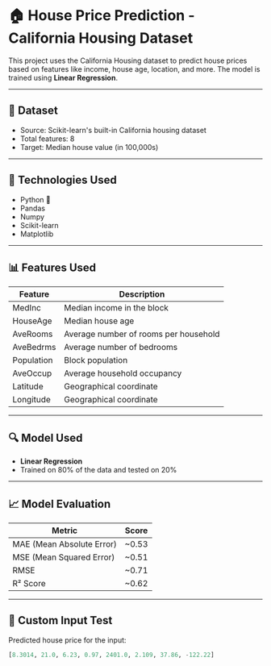 # 🏠 House Price Prediction - California Housing Dataset

This project uses the California Housing dataset to predict house prices based on features like income, house age, location, and more. The model is trained using **Linear Regression**.

---

## 📁 Dataset

- Source: Scikit-learn's built-in California housing dataset
- Total features: 8
- Target: Median house value (in 100,000s)

---

## 🔧 Technologies Used

- Python 🐍
- Pandas
- Numpy
- Scikit-learn
- Matplotlib

---

## 📊 Features Used

| Feature         | Description                            |
|-----------------|----------------------------------------|
| MedInc          | Median income in the block             |
| HouseAge        | Median house age                       |
| AveRooms        | Average number of rooms per household  |
| AveBedrms       | Average number of bedrooms             |
| Population      | Block population                       |
| AveOccup        | Average household occupancy            |
| Latitude        | Geographical coordinate                |
| Longitude       | Geographical coordinate                |

---

## 🔍 Model Used

- **Linear Regression**
- Trained on 80% of the data and tested on 20%

---

## 📈 Model Evaluation

| Metric         | Score     |
|----------------|-----------|
| MAE (Mean Absolute Error) | ~0.53 |
| MSE (Mean Squared Error)  | ~0.51 |
| RMSE                      | ~0.71 |
| R² Score                  | ~0.62 |

---

## 🧪 Custom Input Test

Predicted house price for the input:
```python
[8.3014, 21.0, 6.23, 0.97, 2401.0, 2.109, 37.86, -122.22]
